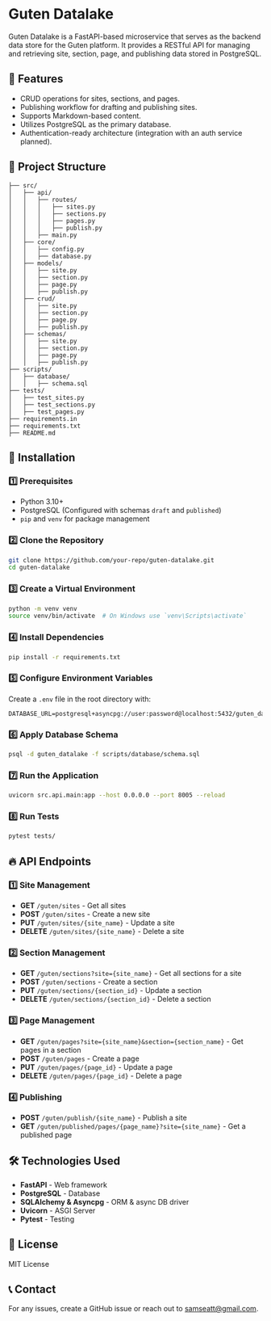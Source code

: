 # Guten Datalake

Guten Datalake is a FastAPI-based microservice that serves as the backend data store for the Guten platform. It provides a RESTful API for managing and retrieving site, section, page, and publishing data stored in PostgreSQL.

## 📌 Features
- CRUD operations for sites, sections, and pages.
- Publishing workflow for drafting and publishing sites.
- Supports Markdown-based content.
- Utilizes PostgreSQL as the primary database.
- Authentication-ready architecture (integration with an auth service planned).

## 📂 Project Structure
```
├── src/
│   ├── api/
│   │   ├── routes/
│   │   │   ├── sites.py
│   │   │   ├── sections.py
│   │   │   ├── pages.py
│   │   │   ├── publish.py
│   │   ├── main.py
│   ├── core/
│   │   ├── config.py
│   │   ├── database.py
│   ├── models/
│   │   ├── site.py
│   │   ├── section.py
│   │   ├── page.py
│   │   ├── publish.py
│   ├── crud/
│   │   ├── site.py
│   │   ├── section.py
│   │   ├── page.py
│   │   ├── publish.py
│   ├── schemas/
│   │   ├── site.py
│   │   ├── section.py
│   │   ├── page.py
│   │   ├── publish.py
├── scripts/
│   ├── database/
│   │   ├── schema.sql
├── tests/
│   ├── test_sites.py
│   ├── test_sections.py
│   ├── test_pages.py
├── requirements.in
├── requirements.txt
├── README.md
```

## 🚀 Installation

### 1️⃣ Prerequisites
- Python 3.10+
- PostgreSQL (Configured with schemas `draft` and `published`)
- `pip` and `venv` for package management

### 2️⃣ Clone the Repository
```sh
git clone https://github.com/your-repo/guten-datalake.git
cd guten-datalake
```

### 3️⃣ Create a Virtual Environment
```sh
python -m venv venv
source venv/bin/activate  # On Windows use `venv\Scripts\activate`
```

### 4️⃣ Install Dependencies
```sh
pip install -r requirements.txt
```

### 5️⃣ Configure Environment Variables
Create a `.env` file in the root directory with:
```env
DATABASE_URL=postgresql+asyncpg://user:password@localhost:5432/guten_datalake
```

### 6️⃣ Apply Database Schema
```sh
psql -d guten_datalake -f scripts/database/schema.sql
```

### 7️⃣ Run the Application
```sh
uvicorn src.api.main:app --host 0.0.0.0 --port 8005 --reload
```

### 8️⃣ Run Tests
```sh
pytest tests/
```

## 🔥 API Endpoints

### 1️⃣ Site Management
- **GET** `/guten/sites` - Get all sites
- **POST** `/guten/sites` - Create a new site
- **PUT** `/guten/sites/{site_name}` - Update a site
- **DELETE** `/guten/sites/{site_name}` - Delete a site

### 2️⃣ Section Management
- **GET** `/guten/sections?site={site_name}` - Get all sections for a site
- **POST** `/guten/sections` - Create a section
- **PUT** `/guten/sections/{section_id}` - Update a section
- **DELETE** `/guten/sections/{section_id}` - Delete a section

### 3️⃣ Page Management
- **GET** `/guten/pages?site={site_name}&section={section_name}` - Get pages in a section
- **POST** `/guten/pages` - Create a page
- **PUT** `/guten/pages/{page_id}` - Update a page
- **DELETE** `/guten/pages/{page_id}` - Delete a page

### 4️⃣ Publishing
- **POST** `/guten/publish/{site_name}` - Publish a site
- **GET** `/guten/published/pages/{page_name}?site={site_name}` - Get a published page

## 🛠️ Technologies Used
- **FastAPI** - Web framework
- **PostgreSQL** - Database
- **SQLAlchemy & Asyncpg** - ORM & async DB driver
- **Uvicorn** - ASGI Server
- **Pytest** - Testing

## 📜 License
MIT License

## 📞 Contact
For any issues, create a GitHub issue or reach out to samseatt@gmail.com.


